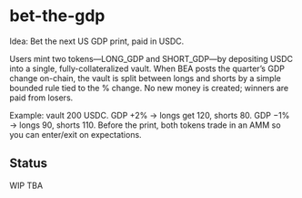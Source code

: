 bet-the-gdp
===========

Idea: Bet the next US GDP print, paid in USDC.

Users mint two tokens—LONG_GDP and SHORT_GDP—by depositing USDC into a single, fully-collateralized vault. When BEA posts the quarter’s GDP change on-chain, the vault is split between longs and shorts by a simple bounded rule tied to the % change. No new money is created; winners are paid from losers.

Example: vault 200 USDC. GDP +2% → longs get 120, shorts 80. GDP −1% → longs 90, shorts 110. Before the print, both tokens trade in an AMM so you can enter/exit on expectations.

## Status

WIP TBA